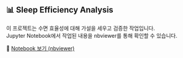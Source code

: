 ## 📊 Sleep Efficiency Analysis

이 프로젝트는 수면 효율성에 대해 가설을 세우고 검증한 작업입니다.  
Jupyter Notebook에서 작업된 내용을 nbviewer를 통해 확인할 수 있습니다.

🔗 [Notebook 보기 (nbviewer)](https://nbviewer.org/github/junyoungnnn/data_analysis/blob/main/study/Sleep_Efficiency/Sleep_Efficiency.ipynb)

